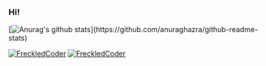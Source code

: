 ### Hi!

[![Anurag's github stats](https://github-readme-stats.vercel.app/api?username=FreckledCoder&count_private=true&show_icons=true&theme=blueberry&hide=contribs,issues,)](https://github.com/anuraghazra/github-readme-stats)


[![FreckledCoder](https://img.shields.io/badge/Telegram-2CA5E0?style=for-the-badge&logo=telegram&logoColor=white "FreckledCoder")](https://t.me/FreckledCoder)
[![FreckledCoder](https://img.shields.io/badge/Discord-7289DA?style=for-the-badge&logo=discord&logoColor=white "FreckledCoder#3862")](https://discordapp.com/users/318033674236985354)
